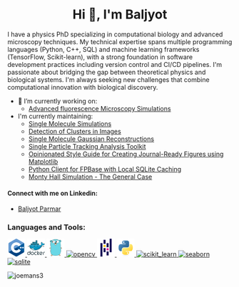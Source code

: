 <h1 align="center">Hi 👋, I'm Baljyot</h1>

I have a physics PhD specializing in computational biology and advanced microscopy techniques. My technical expertise spans multiple programming languages (Python, C++, SQL) and machine learning frameworks (TensorFlow, Scikit-learn), with a strong foundation in software development practices including version control and CI/CD pipelines.
I'm passionate about bridging the gap between theoretical physics and biological systems. I'm always seeking new challenges that combine computational innovation with biological discovery.

- 🔭 I’m currently working on:
    - [Advanced fluorescence Microscopy Simulations](https://github.com/joemans3/AMS_BP)
- I'm currently maintaining:
    - [Single Molecule Simulations](https://github.com/joemans3/SMS_BP)
    - [Detection of Clusters in Images](https://github.com/joemans3/Cluster_Detection)
    - [Single Molecule Gaussian Reconstructions](https://github.com/joemans3/SMRecon)
    - [Single Particle Tracking Analysis Toolkit](https://github.com/joemans3/SPTanalysis)
    - [Opinionated Style Guide for Creating Journal-Ready Figures using Matplotlib](https://github.com/joemans3/JournalPlots)
    - [Python Client for FPBase with Local SQLite Caching](https://github.com/joemans3/fpbase-client)
    - [Monty Hall Simulation - The General Case](https://github.com/joemans3/General_Monty_Hall_Sim)

<h4 align="left">Connect with me on Linkedin:</h4>

- [Baljyot Parmar](www.linkedin.com/in/baljyot-parmar-phd-b16160bb)


<h3 align="left">Languages and Tools:</h3>
<p align="left"> <a href="https://www.w3schools.com/cpp/" target="_blank" rel="noreferrer"> <img src="https://raw.githubusercontent.com/devicons/devicon/master/icons/cplusplus/cplusplus-original.svg" alt="cplusplus" width="40" height="40"/> </a> <a href="https://www.docker.com/" target="_blank" rel="noreferrer"> <img src="https://raw.githubusercontent.com/devicons/devicon/master/icons/docker/docker-original-wordmark.svg" alt="docker" width="40" height="40"/> </a> <a href="https://golang.org" target="_blank" rel="noreferrer"> <img src="https://raw.githubusercontent.com/devicons/devicon/master/icons/go/go-original.svg" alt="go" width="40" height="40"/> </a> <a href="https://opencv.org/" target="_blank" rel="noreferrer"> <img src="https://www.vectorlogo.zone/logos/opencv/opencv-icon.svg" alt="opencv" width="40" height="40"/> </a> <a href="https://pandas.pydata.org/" target="_blank" rel="noreferrer"> <img src="https://raw.githubusercontent.com/devicons/devicon/2ae2a900d2f041da66e950e4d48052658d850630/icons/pandas/pandas-original.svg" alt="pandas" width="40" height="40"/> </a> <a href="https://www.python.org" target="_blank" rel="noreferrer"> <img src="https://raw.githubusercontent.com/devicons/devicon/master/icons/python/python-original.svg" alt="python" width="40" height="40"/> </a> <a href="https://scikit-learn.org/" target="_blank" rel="noreferrer"> <img src="https://upload.wikimedia.org/wikipedia/commons/0/05/Scikit_learn_logo_small.svg" alt="scikit_learn" width="40" height="40"/> </a> <a href="https://seaborn.pydata.org/" target="_blank" rel="noreferrer"> <img src="https://seaborn.pydata.org/_images/logo-mark-lightbg.svg" alt="seaborn" width="40" height="40"/> </a> <a href="https://www.sqlite.org/" target="_blank" rel="noreferrer"> <img src="https://www.vectorlogo.zone/logos/sqlite/sqlite-icon.svg" alt="sqlite" width="40" height="40"/> </a> </p>

<p><img align="left" src="https://github-readme-stats.vercel.app/api/top-langs?username=joemans3&show_icons=true&locale=en&layout=compact" alt="joemans3" /></p>
